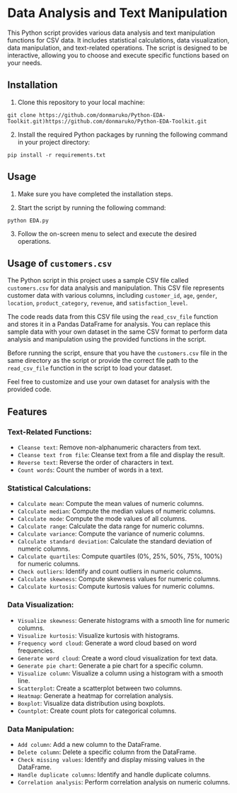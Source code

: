 # Data Analysis and Text Manipulation

This Python script provides various data analysis and text manipulation functions for CSV data. It includes statistical calculations, data visualization, data manipulation, and text-related operations. The script is designed to be interactive, allowing you to choose and execute specific functions based on your needs.

## Installation

1. Clone this repository to your local machine:

```shell
git clone https://github.com/donmaruko/Python-EDA-Toolkit.git)https://github.com/donmaruko/Python-EDA-Toolkit.git
```

2. Install the required Python packages by running the following command in your project directory:

```shell
pip install -r requirements.txt
```

## Usage

1. Make sure you have completed the installation steps.

2. Start the script by running the following command:

```shell
python EDA.py
```

3. Follow the on-screen menu to select and execute the desired operations.

## Usage of `customers.csv`

The Python script in this project uses a sample CSV file called `customers.csv` for data analysis and manipulation. This CSV file represents customer data with various columns, including `customer_id`, `age`, `gender`, `location`, `product_category`, `revenue`, and `satisfaction_level`.

The code reads data from this CSV file using the `read_csv_file` function and stores it in a Pandas DataFrame for analysis. You can replace this sample data with your own dataset in the same CSV format to perform data analysis and manipulation using the provided functions in the script.

Before running the script, ensure that you have the `customers.csv` file in the same directory as the script or provide the correct file path to the `read_csv_file` function in the script to load your dataset.

Feel free to customize and use your own dataset for analysis with the provided code.

## Features

### Text-Related Functions:

- `Cleanse text`: Remove non-alphanumeric characters from text.
- `Cleanse text from file`: Cleanse text from a file and display the result.
- `Reverse text`: Reverse the order of characters in text.
- `Count words`: Count the number of words in a text.

### Statistical Calculations:

- `Calculate mean`: Compute the mean values of numeric columns.
- `Calculate median`: Compute the median values of numeric columns.
- `Calculate mode`: Compute the mode values of all columns.
- `Calculate range`: Calculate the data range for numeric columns.
- `Calculate variance`: Compute the variance of numeric columns.
- `Calculate standard deviation`: Calculate the standard deviation of numeric columns.
- `Calculate quartiles`: Compute quartiles (0%, 25%, 50%, 75%, 100%) for numeric columns.
- `Check outliers`: Identify and count outliers in numeric columns.
- `Calculate skewness`: Compute skewness values for numeric columns.
- `Calculate kurtosis`: Compute kurtosis values for numeric columns.

### Data Visualization:

- `Visualize skewness`: Generate histograms with a smooth line for numeric columns.
- `Visualize kurtosis`: Visualize kurtosis with histograms.
- `Frequency word cloud`: Generate a word cloud based on word frequencies.
- `Generate word cloud`: Create a word cloud visualization for text data.
- `Generate pie chart`: Generate a pie chart for a specific column.
- `Visualize column`: Visualize a column using a histogram with a smooth line.
- `Scatterplot`: Create a scatterplot between two columns.
- `Heatmap`: Generate a heatmap for correlation analysis.
- `Boxplot`: Visualize data distribution using boxplots.
- `Countplot`: Create count plots for categorical columns.

### Data Manipulation:

- `Add column`: Add a new column to the DataFrame.
- `Delete column`: Delete a specific column from the DataFrame.
- `Check missing values`: Identify and display missing values in the DataFrame.
- `Handle duplicate columns`: Identify and handle duplicate columns.
- `Correlation analysis`: Perform correlation analysis on numeric columns.
